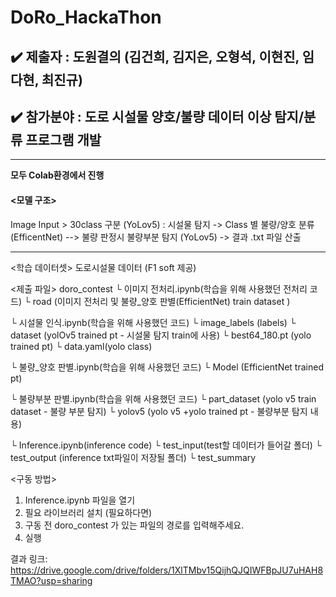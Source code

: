 # DoRo_HackaThon

## :heavy_check_mark: 제출자 : 도원결의 (김건희, 김지은, 오형석, 이현진, 임다현, 최진규) 

## :heavy_check_mark: 참가분야 : 도로 시설물 양호/불량 데이터 이상 탐지/분류 프로그램 개발

---

**모두 Colab환경에서 진행**

#### <모델 구조>

Image Input > 30class 구분 (YoLov5) : 시설물 탐지 -> Class 별 불량/양호 분류 (EfficentNet) --> 불량 판정시 불량부분 탐지 (YoLov5) -> 결과 .txt 파일 산출

---

<학습 데이터셋>
도로시설물 데이터 (F1 soft 제공)



<제출 파일>
doro_contest
└ 이미지 전처리.ipynb(학습을 위해 사용했던 전처리 코드)
└ road (이미지 전처리 및 불량_양호 판별(EfficientNet) train dataset )

└ 시설물 인식.ipynb(학습을 위해 사용했던 코드)
└ image_labels (labels)
└ dataset (yolOv5 trained pt - 시설물 탐지 train에 사용)
└ best64_180.pt (yolo trained pt)
└ data.yaml(yolo class)

└ 불량_양호 판별.ipynb(학습을 위해 사용했던 코드)
└ Model (EfficientNet trained pt)

└ 불량부분 판별.ipynb(학습을 위해 사용했던 코드)
└ part_dataset (yolo v5 train dataset - 불량 부분 탐지)
└ yolov5 (yolo v5 +yolo trained pt - 불량부분 탐지 내용)

└ Inference.ipynb(inference code)
└ test_input(test할 데이터가 들어갈 폴더)
└ test_output (inference txt파일이 저장될 폴더)
└ test_summary 

<구동 방법>

1. Inference.ipynb 파일을 열기
2. 필요 라이브러리 설치 (필요하다면)
3. 구동 전 doro_contest 가 있는 파일의 경로를 입력해주세요.
4. 실행


결과 링크:
https://drive.google.com/drive/folders/1XlTMbv15QijhQJQIWFBpJU7uHAH8TMAO?usp=sharing
